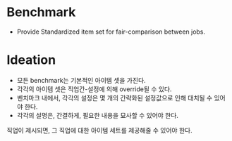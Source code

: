 Benchmark
=======


- Provide Standardized item set for fair-comparison between jobs.



Ideation
=======

- 모든 benchmark는 기본적인 아이템 셋을 가진다.
- 각각의 아이템 셋은 직업간-설정에 의해 override될 수 있다.
- 벤치마크 내에서, 각각의 설정은 몇 개의 간략화된 설정값으로 인해 대치될 수 있어야 한다.
- 각각의 설명은, 간결하게, 필요한 내용을 묘사할 수 있어야 한다.

직업이 제시되면, 그 직업에 대한 아이템 세트를 제공해줄 수 있어야 한다.
